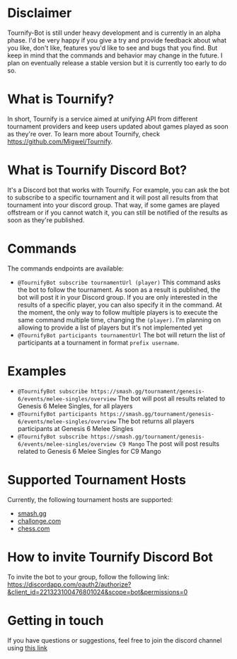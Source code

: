 # Disclaimer
Tournify-Bot is still under heavy development and is currently in an alpha phase. I'd be very happy if you give a try and provide feedback about what you like, don't like, features you'd like to see and bugs that you find. But keep in mind that the commands and behavior may change in the future. I plan on eventually release a stable version but it is currently too early to do so.

# What is Tournify?
In short, Tournify is a service aimed at unifying API from different tournament providers and keep users updated about games played as soon as they're over.
To learn more about Tournify, check https://github.com/Migwel/Tournify.

# What is Tournify Discord Bot?
It's a Discord bot that works with Tournify. For example, you can ask the bot to subscribe to a specific tournament and it will post all results from that tournament into your discord group. That way, if some games are played offstream or if you cannot watch it, you can still be notified of the results as soon as they're published.

# Commands

The commands endpoints are available:
* `@TournifyBot subscribe tournamentUrl (player)` This command asks the bot to follow the tournament. As soon as a result is published, the bot will post it in your Discord group. If you are only interested in the results of a specific player, you can also specify it in the command. At the moment, the only way to follow multiple players is to execute the same command multiple time, changing the `(player)`. I'm planning on allowing to provide a list of players but it's not implemented yet
* `@TournifyBot participants tournamentUrl` The bot will return the list of participants at a tournament in format `prefix username`.

# Examples
* `@TournifyBot subscribe https://smash.gg/tournament/genesis-6/events/melee-singles/overview` The bot will post all results related to Genesis 6 Melee Singles, for all players
* `@TournifyBot participants https://smash.gg/tournament/genesis-6/events/melee-singles/overview` The bot returns all players participants at Genesis 6 Melee Singles
* `@TournifyBot subscribe https://smash.gg/tournament/genesis-6/events/melee-singles/overview C9 Mango` The post will post results related to Genesis 6 Melee Singles for C9 Mango
 

# Supported Tournament Hosts
Currently, the following tournament hosts are supported:
* [smash.gg](https://smash.gg/)
* [challonge.com](https://challonge.com)
* [chess.com](https://chess.com)

# How to invite Tournify Discord Bot
To invite the bot to your group, follow the following link: https://discordapp.com/oauth2/authorize?&client_id=221323100476801024&scope=bot&permissions=0

# Getting in touch
If you have questions or suggestions, feel free to join the discord channel using [this link](https://discord.gg/D6GvMuR)